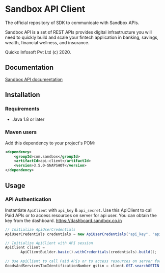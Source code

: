 
# Sandbox API Client

The official repository of SDK to communicate with Sandbox APIs.

Sandbox API is a set of REST APIs provides digital infrastructure you will need to quickly build and scale your fintech application in banking, savings, wealth, financial wellness, and insurance.

Quicko Infosoft Pvt Ltd (c) 2020.

## Documentation

[Sandbox API documentation](http://docs.sandbox.co.in/)

## Installation
### Requirements

- Java 1.8 or later

### Maven users

Add this dependency to your project's POM:

```xml
<dependency>
    <groupId>com.sandbox</groupId>
    <artifactId>api-client</artifactId>
    <version>3.5.0-SNAPSHOT</version>
</dependency>
```

<!-- ### Others

You'll need to manually install the following JARs:

- The Sandbox API Client JAR from <To be added> -->

  
## Usage

### API Authentication

Instantiate `ApiClient` with `api_key` & `api_secret`. Use this ApiClient to call Paid APIs or to access resources on server for api user. You can obtain the key from the dashboard. <https://dashboard.sandbox.co.in>

```java
// Initialize ApiUserCredentials
ApiUserCredentials credentials = new ApiUserCredentials("api_key", "api_secret");

// Initialize ApiClient with API session
ApiClient client =
       ApiClientBuilder.basic().withCredentials(credentials).build();
	   
// Use ApiClient to call Paid APIs or to access resources on server for api user
GoodsAndServicesTaxIdentificationNumber gstin = client.GST.searchGSTIN(gstin);
```
